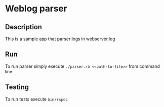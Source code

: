 # Weblog parser

## Description

This is a sample app that parser logs in webserver.log

## Run

To run parser simply execute `./parser.rb <<path-to-file>>` from command line.

## Testing

To run tests execute `bin/rspec`
